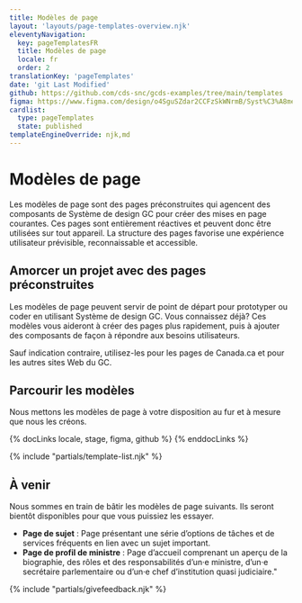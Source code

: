 ```yaml
---
title: Modèles de page
layout: 'layouts/page-templates-overview.njk'
eleventyNavigation:
  key: pageTemplatesFR
  title: Modèles de page
  locale: fr
  order: 2
translationKey: 'pageTemplates'
date: 'git Last Modified'
github: https://github.com/cds-snc/gcds-examples/tree/main/templates
figma: https://www.figma.com/design/o4SguSZdar2CCFzSkWNrmB/Syst%C3%A8me-de-design-GC?node-id=2951-1243&p=f&t=Tw0Zt5ZnwTWBYvQV-0
cardlist:
  type: pageTemplates
  state: published
templateEngineOverride: njk,md
---
```


# Modèles de page

Les modèles de page sont des pages préconstruites qui agencent des composants de Système de design GC pour créer des mises en page courantes. Ces pages sont entièrement réactives et peuvent donc être utilisées sur tout appareil. La structure des pages favorise une expérience utilisateur prévisible, reconnaissable et accessible.

## Amorcer un projet avec des pages préconstruites

Les modèles de page peuvent servir de point de départ pour prototyper ou coder en utilisant Système de design GC. Vous connaissez déjà? Ces modèles vous aideront à créer des pages plus rapidement, puis à ajouter des composants de façon à répondre aux besoins utilisateurs.

Sauf indication contraire, utilisez-les pour les pages de Canada.ca et pour les autres sites Web du GC.

## Parcourir les modèles

Nous mettons les modèles de page à votre disposition au fur et à mesure que nous les créons.

{% docLinks locale, stage, figma, github %}
{% enddocLinks %}

{% include "partials/template-list.njk" %}

## À venir
Nous sommes en train de bâtir les modèles de page suivants. Ils seront bientôt disponibles pour que vous puissiez les essayer.

- **Page de sujet** : Page présentant une série d’options de tâches et de services fréquents en lien avec un sujet important.
- **Page de profil de ministre** : Page d’accueil comprenant un aperçu de la biographie, des rôles et des responsabilités d’un·e ministre, d’un·e secrétaire parlementaire ou d’un·e chef d’institution quasi judiciaire."

{% include "partials/givefeedback.njk" %}
